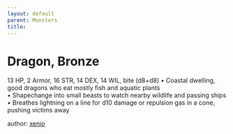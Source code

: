 ```yaml
---
layout: default
parent: Monsters 
title: 
--- 
```

# Dragon, Bronze
13 HP, 2 Armor, 16 STR, 14 DEX, 14 WIL, bite (d8+d8)
• Coastal dwelling, good dragons who eat mostly fish and aquatic plants  
• Shapechange into small beasts to watch nearby wildlife and passing ships  
• Breathes lightning on a line for d10 damage or repulsion gas in a cone, pushing victims away  




author: [xenio](https://xenioinabottle.blogspot.com/2021/02/classic-monsters-for-cairnito-part-1.html) 



